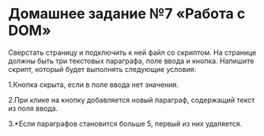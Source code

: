 # Домашнее задание №7 «Работа с DOM»

Сверстать страницу и подключить к ней файл со
скриптом. На странице должны быть три текстовых
параграфа, поле ввода и кнопка. Напишите скрипт,
который будет выполнять следующие условия:

1.Кнопка скрыта, если в поле ввода нет значения.

2.При клике на кнопку добавляется новый параграф,
содержащий текст из поля ввода.

3.*Если параграфов становится больше 5, первый из
них удаляется.